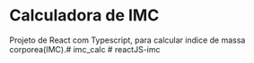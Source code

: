 # Calculadora de IMC

Projeto de React com Typescript, para calcular indice de massa corporea(IMC).#   i m c _ c a l c  
 #   r e a c t J S - i m c  
 